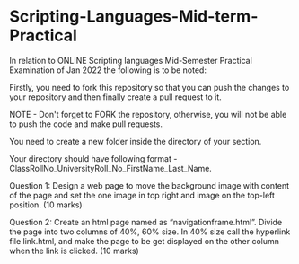 # Scripting-Languages-Mid-term-Practical
In relation to ONLINE Scripting languages Mid-Semester Practical Examination of Jan 2022 the following is to be noted:

Firstly, you need to fork this repository so that you can push the changes to your repository and then finally create a pull request to it.

NOTE - Don't forget to FORK the repository, otherwise, you will not be able to push the code and make pull requests.

You need to create a new folder inside the directory of your section.

Your directory should have following format - ClassRollNo_UniversityRoll_No_FirstName_Last_Name.


Question 1: 	Design a web page to move the background image with content of the page and set the one image in top right and image on the top-left position.  (10 marks)




Question 2:  Create an html page named as “navigationframe.html”. Divide the page into two columns of 40%, 60% size. In 40% size call the hyperlink file link.html, and make the page to be get displayed on the other column when the link is clicked.                  (10 marks)
